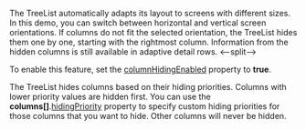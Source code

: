 The TreeList automatically adapts its layout to screens with different sizes. In this demo, you can switch between horizontal and vertical screen orientations. If columns do not fit the selected orientation, the TreeList hides them one by one, starting with the rightmost column. Information from the hidden columns is still available in adaptive detail rows.
<--split-->

To enable this feature, set the [columnHidingEnabled](/Documentation/ApiReference/UI_Components/dxTreeList/Configuration/#columnHidingEnabled) property to **true**.

The TreeList hides columns based on their hiding priorities. Columns with lower priority values are hidden first. You can use the **columns[]**.[hidingPriority](/Documentation/ApiReference/UI_Components/dxTreeList/Configuration/columns/#hidingPriority) property to specify custom hiding priorities for those columns that you want to hide. Other columns will never be hidden.

